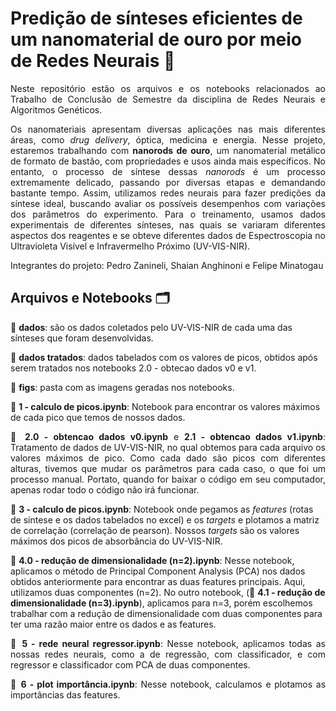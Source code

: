 # Predição de sínteses eficientes de um nanomaterial de ouro por meio de Redes Neurais 🧠

<p style = "text-align:justify">
Neste repositório estão os arquivos e os notebooks relacionados ao Trabalho de Conclusão de Semestre da disciplina de Redes Neurais e Algoritmos Genéticos.
    </p>

<p style = "text-align:justify">
    Os nanomateriais apresentam diversas aplicações nas mais diferentes áreas, como <em>drug delivery</em>, óptica, medicina e energia. Nesse projeto, estaremos trabalhando com <b>nanorods de ouro</b>, um nanomaterial metálico de formato de bastão, com propriedades e usos ainda mais específicos. No entanto, o processo de síntese dessas <em>nanorods</em> é um processo extremamente delicado, passando por diversas etapas e demandando bastante tempo. Assim, utilizamos redes neurais para fazer predições da síntese ideal, buscando avaliar os possíveis desempenhos com variações dos parâmetros do experimento. Para o treinamento, usamos dados experimentais de diferentes sínteses, nas quais se variaram diferentes aspectos dos reagentes e se obteve diferentes dados de Espectroscopia no Ultravioleta Visível e Infravermelho Próximo (UV-VIS-NIR).
    </p>

   

Integrantes do projeto: Pedro Zanineli, Shaian Anghinoni e Felipe Minatogau

## Arquivos e Notebooks 🗂️

📁 <b>dados</b>: são os dados coletados pelo UV-VIS-NIR de cada uma das sínteses que foram desenvolvidas.  
  
📁 <b>dados tratados</b>: dados tabelados com os valores de picos, obtidos após serem tratados nos notebooks 2.0 - obtecao dados v0 e v1.

📁 <b>figs</b>:  pasta com as imagens geradas nos notebooks.  
  
📄 <b>1 -  calculo de picos.ipynb</b>: Notebook para encontrar os valores máximos de cada pico que temos de nossos dados.

<p style = "text-align:justify">
    📄 <b>2.0 - obtencao dados v0.ipynb</b> e <b>2.1 - obtencao dados v1.ipynb</b>: Tratamento de dados de UV-VIS-NIR, no qual obtemos para cada arquivo os valores máximos de pico. Como cada dado são picos com diferentes alturas, tivemos que mudar os parâmetros para cada caso, o que foi um processo manual. Portato, quando for baixar o código em seu computador, apenas rodar todo o código não irá funcionar.
    </p>
    
<p sytle = "text-align:justify">
    📄 <b>3 -  calculo de picos.ipynb</b>: Notebook onde pegamos as <em>features</em> (rotas de síntese e os dados tabelados no excel) e os <em>targets</em> e plotamos a matriz de correlação (correlação de pearson). Nossos <em>targets</em> são os valores máximos dos picos de absorbância do UV-VIS-NIR.
    </p>
    
<p sytle = "text-align:justify">
    📄 <b>4.0 - redução de dimensionalidade (n=2).ipynb</b>: Nesse notebook, aplicamos o método de Principal Component Analysis (PCA) nos dados obtidos anteriormente para encontrar as duas features principais. Aqui, utilizamos duas componentes (n=2). No outro notebook, (📄 <b>4.1 - redução de dimensionalidade (n=3).ipynb</b>), aplicamos para n=3, porém escolhemos trabalhar com a redução de dimensionalidade com duas componentes para ter uma razão maior entre os dados e as features.
    </p>
    
<p style = "text-align:justify">
    📄 <b>5 - rede neural regressor.ipynb</b>: Nesse notebook, aplicamos todas as nossas redes neurais, como a de regressão, com classificador, e com regressor e classificador com PCA de duas componentes.
    </p>
    
<p style = "text-align:justify">
    📄 <b>6 - plot importância.ipynb</b>: Nesse notebook, calculamos e plotamos as importâncias das features.
    </p>
